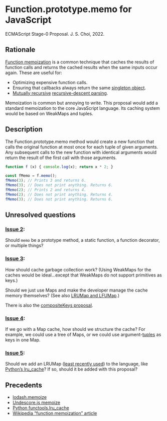 # Function.prototype.memo for JavaScript
ECMAScript Stage-0 Proposal. J. S. Choi, 2022.

## Rationale
[Function memoization][] is a common technique that caches the results of
function calls and returns the cached results when the same inputs occur again.
These are useful for:

* Optimizing expensive function calls.
* Ensuring that callbacks always return the same [singleton object][].
* [Mutually recursive][] [recursive-descent parsing][].

[function memoization]: https://en.wikipedia.org/wiki/Memoization
[singleton object]: https://en.wikipedia.org/wiki/Singleton_pattern
[mutually recursive]: https://en.wikipedia.org/wiki/Mutual_recursion
[recursive-descent parsing]: https://en.wikipedia.org/wiki/Recursive_descent_parser

Memoization is common but annoying to write. This proposal would add a standard
memoization to the core JavaScript language. Its caching system would be based on WeakMaps and tuples.

## Description
The Function.prototype.memo method would create a new function that calls the
original function at most once for each tuple of given arguments. Any
subsequent calls to the new function with identical arguments would return the
result of the first call with those arguments.

```js
function f (x) { console.log(x); return x * 2; }

const fMemo = f.memo();
fMemo(3); // Prints 3 and returns 6.
fMemo(3); // Does not print anything. Returns 6.
fMemo(2); // Prints 2 and returns 4.
fMemo(2); // Does not print anything. Returns 4.
fMemo(3); // Does not print anything. Returns 6.
```

## Unresolved questions

### [Issue 2](https://github.com/js-choi/proposal-function-memo/issues/2):
Should `memo` be a prototype method, a static function, a function decorator,
or multiple things?

### [Issue 3](https://github.com/js-choi/proposal-function-memo/issues/3):
How should cache garbage collection work? (Using WeakMaps for the caches would
be ideal…except that WeakMaps do not support primitives as keys.)

Should we just use Maps and make the developer manage the cache memory
themselves? (See also [LRUMap and LFUMap][].)

There is also the [compositeKeys proposal][].

[LRUMap and LFUMap]: https://github.com/js-choi/proposal-policy-map-set
[compositeKeys proposal]: (https://github.com/tc39/proposal-richer-keys/tree/master/compositeKey)

### [Issue 4](https://github.com/js-choi/proposal-function-memo/issues/4):
If we go with a Map cache, how should we structure the cache? For example, we
could use a tree of Maps, or we could use argument-[tuples][] as keys in one
Map.

[tuples]: https://github.com/tc39/proposal-record-tuple

### [Issue 5](https://github.com/js-choi/proposal-function-memo/issues/5):
Should we add an LRUMap ([least recently used][]) to the language, like
[Python’s lru_cache][Python functools.lru_cache]? If so, should it be added
with this proposal?

[least recently used]: https://en.wikipedia.org/wiki/Cache_replacement_policies#Least_recently_used_(LRU)

## Precedents

* [lodash.memoize](https://lodash.com/docs/4.17.15#memoize)
* [Undescore.js memoize](https://underscorejs.org/#memoize)
* [Python functools.lru_cache][]
* [Wikipedia “function memoization” article][function memoization]

[Python functools.lru_cache]: https://docs.python.org/3/library/functools.html#functools.lru_cache
